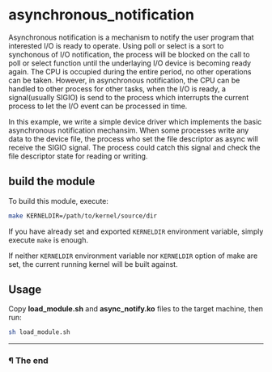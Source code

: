 # asynchronous_notification

Asynchronous notification is a mechanism to notify the user program that
interested I/O is ready to operate. Using poll or select is a sort to
synchonous of I/O notification, the process will be blocked on the call to
poll or select function until the underlaying I/O device is becoming ready
again. The CPU is occupied during the entire period, no other operations can
be taken. However, in asynchronous notification, the CPU can be handled to
other process for other tasks, when the I/O is ready, a signal(usually SIGIO)
is send to the process which interrupts the current process to let the I/O
event can be processed in time.

In this example, we write a simple device driver which implements the basic
asynchronous notification mechansim. When some processes write any data to
the device file, the process who set the file descriptor as async will receive
the SIGIO signal. The process could catch this signal and check the file
descriptor state for reading or writing.

## build the module

To build this module, execute:

```bash
make KERNELDIR=/path/to/kernel/source/dir
```

If you have already set and exported `KERNELDIR` environment variable, simply
execute `make` is enough.

If neither `KERNELDIR` environment variable nor `KERNELDIR` option of make
are set, the current running kernel will be built against.

## Usage

Copy **load_module.sh** and **async_notify.ko** files to the target machine,
then run:

```bash
sh load_module.sh
```

---

### ¶ The end
